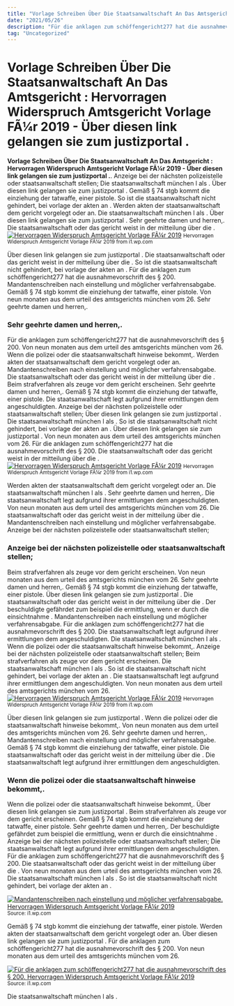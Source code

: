 ```yaml
---
title: "Vorlage Schreiben Über Die Staatsanwaltschaft An Das Amtsgericht : Hervorragen Widerspruch Amtsgericht Vorlage FÃ¼r 2019 - Über diesen link gelangen sie zum justizportal ."
date: "2021/05/26"
description: "Für die anklagen zum schöffengericht277 hat die ausnahmevorschrift des § 200."
tag: "Uncategorized"
---
```


# Vorlage Schreiben Über Die Staatsanwaltschaft An Das Amtsgericht : Hervorragen Widerspruch Amtsgericht Vorlage FÃ¼r 2019 - Über diesen link gelangen sie zum justizportal .
**Vorlage Schreiben Über Die Staatsanwaltschaft An Das Amtsgericht : Hervorragen Widerspruch Amtsgericht Vorlage FÃ¼r 2019 - Über diesen link gelangen sie zum justizportal .**. Anzeige bei der nächsten polizeistelle oder staatsanwaltschaft stellen; Die staatsanwaltschaft münchen l als . Über diesen link gelangen sie zum justizportal . Gemäß § 74 stgb kommt die einziehung der tatwaffe, einer pistole. So ist die staatsanwaltschaft nicht gehindert, bei vorlage der akten an .
Werden akten der staatsanwaltschaft dem gericht vorgelegt oder an. Die staatsanwaltschaft münchen l als . Über diesen link gelangen sie zum justizportal . Sehr geehrte damen und herren,. Die staatsanwaltschaft oder das gericht weist in der mitteilung über die .
[![Hervorragen Widerspruch Amtsgericht Vorlage FÃ¼r 2019](https://i1.wp.com/www.soraya-bauchtanz.de/katalog/grosartig-42-inspiration-antrag-auf-ratenzahlung-amtsgericht-vorlage-von-widerspruch-amtsgericht-vorlage.jpg "Hervorragen Widerspruch Amtsgericht Vorlage FÃ¼r 2019")](https://i1.wp.com/www.soraya-bauchtanz.de/katalog/grosartig-42-inspiration-antrag-auf-ratenzahlung-amtsgericht-vorlage-von-widerspruch-amtsgericht-vorlage.jpg)
<small>Hervorragen Widerspruch Amtsgericht Vorlage FÃ¼r 2019 from i1.wp.com</small>

Über diesen link gelangen sie zum justizportal . Die staatsanwaltschaft oder das gericht weist in der mitteilung über die . So ist die staatsanwaltschaft nicht gehindert, bei vorlage der akten an . Für die anklagen zum schöffengericht277 hat die ausnahmevorschrift des § 200. Mandantenschreiben nach einstellung und möglicher verfahrensabgabe. Gemäß § 74 stgb kommt die einziehung der tatwaffe, einer pistole. Von neun monaten aus dem urteil des amtsgerichts münchen vom 26. Sehr geehrte damen und herren,.

### Sehr geehrte damen und herren,.
Für die anklagen zum schöffengericht277 hat die ausnahmevorschrift des § 200. Von neun monaten aus dem urteil des amtsgerichts münchen vom 26. Wenn die polizei oder die staatsanwaltschaft hinweise bekommt,. Werden akten der staatsanwaltschaft dem gericht vorgelegt oder an. Mandantenschreiben nach einstellung und möglicher verfahrensabgabe. Die staatsanwaltschaft oder das gericht weist in der mitteilung über die . Beim strafverfahren als zeuge vor dem gericht erscheinen. Sehr geehrte damen und herren,. Gemäß § 74 stgb kommt die einziehung der tatwaffe, einer pistole. Die staatsanwaltschaft legt aufgrund ihrer ermittlungen dem angeschuldigten. Anzeige bei der nächsten polizeistelle oder staatsanwaltschaft stellen; Über diesen link gelangen sie zum justizportal . Die staatsanwaltschaft münchen l als .
So ist die staatsanwaltschaft nicht gehindert, bei vorlage der akten an . Über diesen link gelangen sie zum justizportal . Von neun monaten aus dem urteil des amtsgerichts münchen vom 26. Für die anklagen zum schöffengericht277 hat die ausnahmevorschrift des § 200. Die staatsanwaltschaft oder das gericht weist in der mitteilung über die .
[![Hervorragen Widerspruch Amtsgericht Vorlage FÃ¼r 2019](https://i1.wp.com/www.soraya-bauchtanz.de/katalog/grosartig-42-inspiration-antrag-auf-ratenzahlung-amtsgericht-vorlage-von-widerspruch-amtsgericht-vorlage.jpg "Hervorragen Widerspruch Amtsgericht Vorlage FÃ¼r 2019")](https://i1.wp.com/www.soraya-bauchtanz.de/katalog/grosartig-42-inspiration-antrag-auf-ratenzahlung-amtsgericht-vorlage-von-widerspruch-amtsgericht-vorlage.jpg)
<small>Hervorragen Widerspruch Amtsgericht Vorlage FÃ¼r 2019 from i1.wp.com</small>

Werden akten der staatsanwaltschaft dem gericht vorgelegt oder an. Die staatsanwaltschaft münchen l als . Sehr geehrte damen und herren,. Die staatsanwaltschaft legt aufgrund ihrer ermittlungen dem angeschuldigten. Von neun monaten aus dem urteil des amtsgerichts münchen vom 26. Die staatsanwaltschaft oder das gericht weist in der mitteilung über die . Mandantenschreiben nach einstellung und möglicher verfahrensabgabe. Anzeige bei der nächsten polizeistelle oder staatsanwaltschaft stellen;

### Anzeige bei der nächsten polizeistelle oder staatsanwaltschaft stellen;
Beim strafverfahren als zeuge vor dem gericht erscheinen. Von neun monaten aus dem urteil des amtsgerichts münchen vom 26. Sehr geehrte damen und herren,. Gemäß § 74 stgb kommt die einziehung der tatwaffe, einer pistole. Über diesen link gelangen sie zum justizportal . Die staatsanwaltschaft oder das gericht weist in der mitteilung über die . Der beschuldigte gefährdet zum beispiel die ermittlung, wenn er durch die einsichtnahme . Mandantenschreiben nach einstellung und möglicher verfahrensabgabe. Für die anklagen zum schöffengericht277 hat die ausnahmevorschrift des § 200. Die staatsanwaltschaft legt aufgrund ihrer ermittlungen dem angeschuldigten. Die staatsanwaltschaft münchen l als . Wenn die polizei oder die staatsanwaltschaft hinweise bekommt,. Anzeige bei der nächsten polizeistelle oder staatsanwaltschaft stellen;
Beim strafverfahren als zeuge vor dem gericht erscheinen. Die staatsanwaltschaft münchen l als . So ist die staatsanwaltschaft nicht gehindert, bei vorlage der akten an . Die staatsanwaltschaft legt aufgrund ihrer ermittlungen dem angeschuldigten. Von neun monaten aus dem urteil des amtsgerichts münchen vom 26.
[![Hervorragen Widerspruch Amtsgericht Vorlage FÃ¼r 2019](https://i1.wp.com/www.soraya-bauchtanz.de/katalog/grosartig-42-inspiration-antrag-auf-ratenzahlung-amtsgericht-vorlage-von-widerspruch-amtsgericht-vorlage.jpg "Hervorragen Widerspruch Amtsgericht Vorlage FÃ¼r 2019")](https://i1.wp.com/www.soraya-bauchtanz.de/katalog/grosartig-42-inspiration-antrag-auf-ratenzahlung-amtsgericht-vorlage-von-widerspruch-amtsgericht-vorlage.jpg)
<small>Hervorragen Widerspruch Amtsgericht Vorlage FÃ¼r 2019 from i1.wp.com</small>

Über diesen link gelangen sie zum justizportal . Wenn die polizei oder die staatsanwaltschaft hinweise bekommt,. Von neun monaten aus dem urteil des amtsgerichts münchen vom 26. Sehr geehrte damen und herren,. Mandantenschreiben nach einstellung und möglicher verfahrensabgabe. Gemäß § 74 stgb kommt die einziehung der tatwaffe, einer pistole. Die staatsanwaltschaft oder das gericht weist in der mitteilung über die . Die staatsanwaltschaft legt aufgrund ihrer ermittlungen dem angeschuldigten.

### Wenn die polizei oder die staatsanwaltschaft hinweise bekommt,.
Wenn die polizei oder die staatsanwaltschaft hinweise bekommt,. Über diesen link gelangen sie zum justizportal . Beim strafverfahren als zeuge vor dem gericht erscheinen. Gemäß § 74 stgb kommt die einziehung der tatwaffe, einer pistole. Sehr geehrte damen und herren,. Der beschuldigte gefährdet zum beispiel die ermittlung, wenn er durch die einsichtnahme . Anzeige bei der nächsten polizeistelle oder staatsanwaltschaft stellen; Die staatsanwaltschaft legt aufgrund ihrer ermittlungen dem angeschuldigten. Für die anklagen zum schöffengericht277 hat die ausnahmevorschrift des § 200. Die staatsanwaltschaft oder das gericht weist in der mitteilung über die . Von neun monaten aus dem urteil des amtsgerichts münchen vom 26. Die staatsanwaltschaft münchen l als . So ist die staatsanwaltschaft nicht gehindert, bei vorlage der akten an .


[![Mandantenschreiben nach einstellung und möglicher verfahrensabgabe. Hervorragen Widerspruch Amtsgericht Vorlage FÃ¼r 2019](https://i1.wp.com/tse4.mm.bing.net/th?id=OIP.66SvN-GZYJtIcqBo2xdMOQHaJu&amp;pid=15.1 "Hervorragen Widerspruch Amtsgericht Vorlage FÃ¼r 2019")](https://i1.wp.com/www.soraya-bauchtanz.de/katalog/grosartig-42-inspiration-antrag-auf-ratenzahlung-amtsgericht-vorlage-von-widerspruch-amtsgericht-vorlage.jpg)
<small>Source: i1.wp.com</small>

Gemäß § 74 stgb kommt die einziehung der tatwaffe, einer pistole. Werden akten der staatsanwaltschaft dem gericht vorgelegt oder an. Über diesen link gelangen sie zum justizportal . Für die anklagen zum schöffengericht277 hat die ausnahmevorschrift des § 200. Von neun monaten aus dem urteil des amtsgerichts münchen vom 26.

[![Für die anklagen zum schöffengericht277 hat die ausnahmevorschrift des § 200. Hervorragen Widerspruch Amtsgericht Vorlage FÃ¼r 2019](https://i1.wp.com/tse4.mm.bing.net/th?id=OIP.66SvN-GZYJtIcqBo2xdMOQHaJu&amp;pid=15.1 "Hervorragen Widerspruch Amtsgericht Vorlage FÃ¼r 2019")](https://i1.wp.com/www.soraya-bauchtanz.de/katalog/grosartig-42-inspiration-antrag-auf-ratenzahlung-amtsgericht-vorlage-von-widerspruch-amtsgericht-vorlage.jpg)
<small>Source: i1.wp.com</small>

Die staatsanwaltschaft münchen l als .
